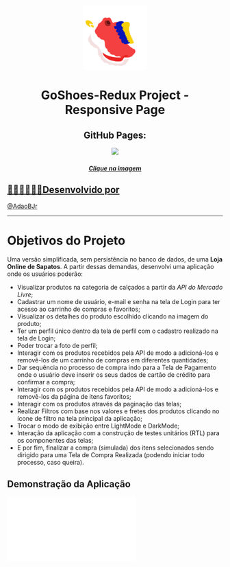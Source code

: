 <p align="center"><img width='150px' src='https://github.com/AdaoBJr/GoShoesRedux/blob/main/src/files/images/shoes-animation.gif' />
<h1 align="center"> GoShoes-Redux Project - Responsive Page </h1>  </p>
<h2 align="center">GitHub Pages:</h2>
 
 <div align="center">
   <a href="https://adaobjr.github.io/GoShoesRedux/" target="_blank">
    <img width='100px' src='https://image.flaticon.com/icons/png/512/5222/5222347.png' target="_blank" />
 </div>
 
<h5 align="center">Clique na imagem</h5>

## 🧑🏻‍💻👩🏾‍💻Desenvolvido por

@[AdaoBJr](https://github.com/AdaoBJr)
<br>


---

# Objetivos do Projeto

Uma versão simplificada, sem persistência no banco de dados, de uma **Loja Online de Sapatos**.
A partir dessas demandas, desenvolvi uma aplicação onde os usuários poderão:
  - Visualizar produtos na categoria de calçados a partir da _API do Mercado Livre_;
  - Cadastrar um nome de usuário, e-mail e senha na tela de Login para ter acesso ao carrinho de compras e favoritos;
  - Visualizar os detalhes do produto escolhido clicando na imagem do produto;
  - Ter um perfil único dentro da tela de perfil com o cadastro realizado na tela de Login;
  - Poder trocar a foto de perfil;
  - Interagir com os produtos recebidos pela API de modo a adicioná-los e removê-los de um carrinho de compras em diferentes quantidades;
  - Dar sequência no processo de compra indo para a Tela de Pagamento onde o usuário deve inserir os seus dados de cartão de crédito para confirmar a compra;
  - Interagir com os produtos recebidos pela API de modo a adicioná-los e removê-los da página de itens favoritos;
  - Interagir com os produtos através da paginação das telas;
  - Realizar Filtros com base nos valores e fretes dos produtos clicando no ícone de filtro na tela principal da aplicação;
  - Trocar o modo de exibição entre LightMode e DarkMode;
  - Interação da aplicação com a construção de testes unitários (RTL) para os componentes das telas;
  - E por fim, finalizar a compra (simulada) dos itens selecionados sendo dirigido para uma Tela de Compra Realizada (podendo iniciar todo processo, caso queira).

## Demonstração da Aplicação
 <iframe
   title="GoShoesVideo"
   frameBorder="0"
   allowFullScreen
   allow="autoplay; encrypted-media"
   src={ https://youtu.be/RZ52lNzavYQ }
 />
 
## Documentação da API do Mercado Livre

A página _web_ consome os dados da API do _Mercado Livre_ com o seguinte _endpoint_:

- Para buscar itens de uma categoria por termo:
  - Tipo da requisição: `GET`
  - Endpoint: https://api.mercadolibre.com/sites/MLB/search?category=$CATEGORY_ID&q=$QUERY

Se você quiser aprender mais sobre a API do _Mercado Livre_, veja a [documentação](https://developers.mercadolivre.com.br/pt_br/itens-e-buscas).
 
 
